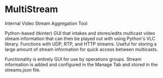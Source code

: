 # MultiStream
Internal Video Stream Aggregation Tool

Python-based (tkinter) GUI that intakes and stores/edits multicast video stream information that can then be played out with using Python's VLC library. Functions with UDP, RTP, and HTTP streams. Useful for storing a large amount of stream information for quick access between multicasts.

Functionality is entirely GUI for use by operations groups. Stream information is added and configured in the Manage Tab and stored in the streams.json file. 
